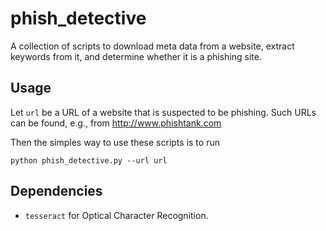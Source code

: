 # phish_detective
A collection of scripts to download meta data from a website, extract keywords from it, and determine whether it is a phishing site.

## Usage

Let `url` be a URL of a website that is suspected to be phishing. Such URLs can be found, e.g., from http://www.phishtank.com

Then the simples way to use these scripts is to run

```
python phish_detective.py --url url
```


## Dependencies

* `tesseract` for Optical Character Recognition.
